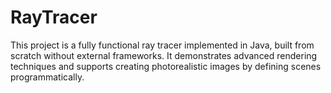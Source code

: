 # RayTracer
This project is a fully functional ray tracer implemented in Java, built from scratch without external frameworks. It demonstrates advanced rendering techniques and supports creating photorealistic images by defining scenes programmatically.
